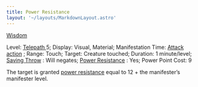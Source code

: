 ```yaml
---
title: Power Resistance
layout: '~/layouts/MarkdownLayout.astro'
---
```

[ Wisdom ](/modern.d20.srd/basics/ability.scores)

Level: [ Telepath ](/modern.d20.srd/classes/advanced/telepath) 5; Display:
Visual, Material; Manifestation Time: [ Attack action](/modern.d20.srd/combat/attack.actions) ; Range: Touch; Target: Creature
touched; Duration: 1 minute/level; [ Saving Throw](/modern.d20.srd/basics/saving.throws) : Will negates; [ Power Resistance](/modern.d20.srd/special.abilities/power.resistance) : Yes; Power Point Cost:
9

The target is granted [ power resistance](/modern.d20.srd/special.abilities/power.resistance) equal to 12 + the
manifester’s manifester level.

